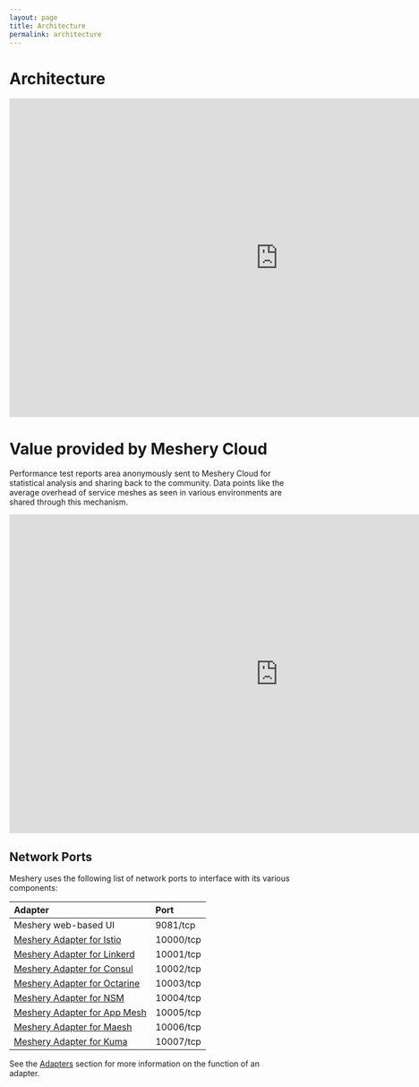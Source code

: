 ```yaml
---
layout: page
title: Architecture
permalink: architecture
---
```


# Architecture

<div class="iframe-container">
 <iframe src="https://docs.google.com/presentation/d/e/2PACX-1vSj6eYr6AgZ4mBgOL_Gv9T4WyLBFkPv49asNtdw1_Gn_xCsk37QRhOjdBRB-3Jp1ehneFmm2dpgFie-/embed?start=false&loop=false&delayms=3000#slide=id.g55c4016581_0_0" frameborder="0" width="960" height="569" allowfullscreen="true" mozallowfullscreen="true" webkitallowfullscreen="true"></iframe>
</div> 

# Value provided by Meshery Cloud
Performance test reports area anonymously sent to Meshery Cloud for statistical analysis and sharing back to the community. Data points like the average overhead of service meshes as seen in various environments are shared through this mechanism.
<div class="iframe-container">
    <iframe src="https://docs.google.com/presentation/d/e/2PACX-1vSj6eYr6AgZ4mBgOL_Gv9T4WyLBFkPv49asNtdw1_Gn_xCsk37QRhOjdBRB-3Jp1ehneFmm2dpgFie-/embed?start=false&loop=false&delayms=3000#slide=id.g4f68f671f0_0_0" frameborder="0" width="960" height="569" allowfullscreen="true" mozallowfullscreen="true" webkitallowfullscreen="true"></iframe>

</div> 

## Network Ports 
Meshery uses the following list of network ports to interface with its various components:

| Adapter | Port |
|:-------|:----|
| Meshery web-based UI | 9081/tcp |
| [Meshery Adapter for Istio](/docs/installation/adapters/istio) | 10000/tcp |
| [Meshery Adapter for Linkerd](/docs/installation/adapters/linkerd) | 10001/tcp |
| [Meshery Adapter for Consul](/docs/installation/adapters/consul) | 10002/tcp |
| [Meshery Adapter for Octarine](/docs/installation/adapters/octarine) | 10003/tcp |
| [Meshery Adapter for NSM](/docs/installation/adapters/nsm) | 10004/tcp |
| [Meshery Adapter for App Mesh](/docs/installation/adapters/app-mesh) |10005/tcp |
| [Meshery Adapter for Maesh](/docs/installation/adapters/maesh) |10006/tcp |
| [Meshery Adapter for Kuma](/docs/installation/adapters/kuma) |10007/tcp |

See the [Adapters](installation/adapters) section for more information on the function of an adapter.
